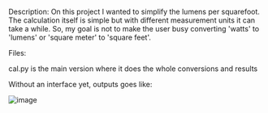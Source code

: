 Description: On this project I wanted to simplify the lumens per squarefoot. The calculation itself is simple but with different measurement units it can take a while. 
So, my goal is not to make the user busy converting 'watts' to 'lumens' or 'square meter' to 'square feet'. 

Files: 

cal.py is the main version where it does the whole conversions and results

Without an interface yet, outputs goes like:


![image](https://github.com/TiagusFR/Lumen_Squarefoot_Calculator/assets/124302337/9296941c-5e86-44a7-bfd4-648722e5aa04)
